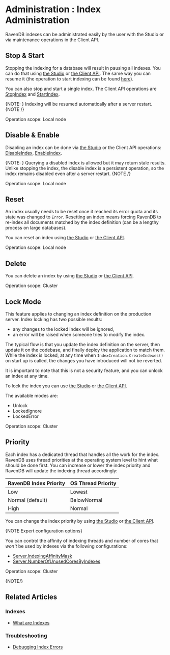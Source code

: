 ﻿# Administration : Index Administration

RavenDB indexes can be administrated easily by the user with the Studio or via maintenance operations in the Client API.

## Stop & Start 

Stopping the indexing for a database will result in pausing all indexes. You can do that using [the Studio](../../studio/database/indexes/todo) or [the Client API](../../client-api/operations/maintenance/indexes/stop-indexing). 
The same way you can resume it (the operation to start indexing can be found [here](../../client-api/operations/maintenance/indexes/start-indexing)).

You can also stop and start a single index. The Client API operations are [StopIndex](../../client-api/operations/maintenance/indexes/stop-index) and [StartIndex](../../client-api/operations/maintenance/indexes/start-index).

{NOTE: }
Indexing will be resumed automatically after a server restart.
{NOTE /}

Operation scope: Local node

## Disable & Enable

Disabling an index can be done via [the Studio](../../studio/database/indexes/todo) or the Client API operations: [DisableIndex](../../client-api/operations/maintenance/indexes/disable-index), [EnableIndex](../../client-api/operations/maintenance/indexes/enable-index). 

{NOTE: }
Querying a disabled index is allowed but it may return stale results. Unlike stopping the index, the disable index is a persistent operation, so the index remains disabled 
even after a server restart.
{NOTE /}

Operation scope: Local node

## Reset

An index usually needs to be reset once it reached its error quota and its state was changed to `Error`. Resetting an index means forcing RavenDB to re-index all documents
matched by the index definition (can be a lengthy process on large databases).

You can reset an index using [the Studio](../../studio/database/indexes/todo) or [the Client API](../../client-api/operations/maintenance/indexes/reset-index).

Operation scope: Local node

## Delete

You can delete an index by using [the Studio](../../studio/database/indexes/todo) or [the Client API](../../client-api/operations/maintenance/indexes/delete-index).

Operation scope: Cluster

## Lock Mode

This feature applies to changing an index definition on the production server. Index locking has two possible results: 

- any changes to the locked index will be ignored,
- an error will be raised when someone tries to modify the index. 

The typical flow is that you update the index definition on the server, then update it on the codebase, and finally deploy the application to match them.
While the index is locked, at any time when `IndexCreation.CreateIndexes()` on start up is called, the changes you have introduced will not be reverted.

It is important to note that this is not a security feature, and you can unlock an index at any time.

To lock the index you can use [the Studio](../../studio/database/indexes/todo) or [the Client API](../../client-api/operations/maintenance/indexes/set-indexes-lock).

The available modes are:

* Unlock
* LockedIgnore
* LockedError

Operation scope: Cluster

## Priority

Each index has a dedicated thread that handles all the work for the index. RavenDB uses thread priorities at the operating system level to hint what
should be done first. You can increase or lower the index priority and RavenDB will update the indexing thread accordingly:


| RavenDB Index Priority | OS Thread Priority |
| --- | ------ |
| Low | Lowest |
| Normal (default) | BelowNormal |
| High | Normal |

You can change the index priority by using [the Studio](../../studio/database/indexes/todo) or [the Client API](../../client-api/operations/maintenance/indexes/set-indexes-priority).

{NOTE:Expert configuration options}

You can control the affinity of indexing threads and number of cores that _won't_ be used by indexes via the following configurations:

- [Server.IndexingAffinityMask](../../server/configuration/server-configuration#server.indexingaffinitymask)
- [Server.NumberOfUnusedCoresByIndexes](../../server/configuration/server-configuration#server.numberofunusedcoresbyindexes)

Operation scope: Cluster

{NOTE/}

## Related Articles

### Indexes

- [What are Indexes](../../indexes/what-are-indexes)

### Troubleshooting

- [Debugging Index Errors](../../indexes/troubleshooting/debugging-index-errors)
